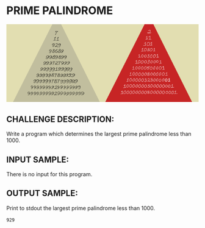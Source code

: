 # PRIME PALINDROME

![Image](https://raw.githubusercontent.com/goggle/codeeval/master/easy/003_prime_palindrome/prime_palindrome.png)

## CHALLENGE DESCRIPTION:


Write a program which determines the largest prime palindrome less than 1000.

## INPUT SAMPLE:

There is no input for this program.

## OUTPUT SAMPLE:

Print to stdout the largest prime palindrome less than 1000.

```
929
```
